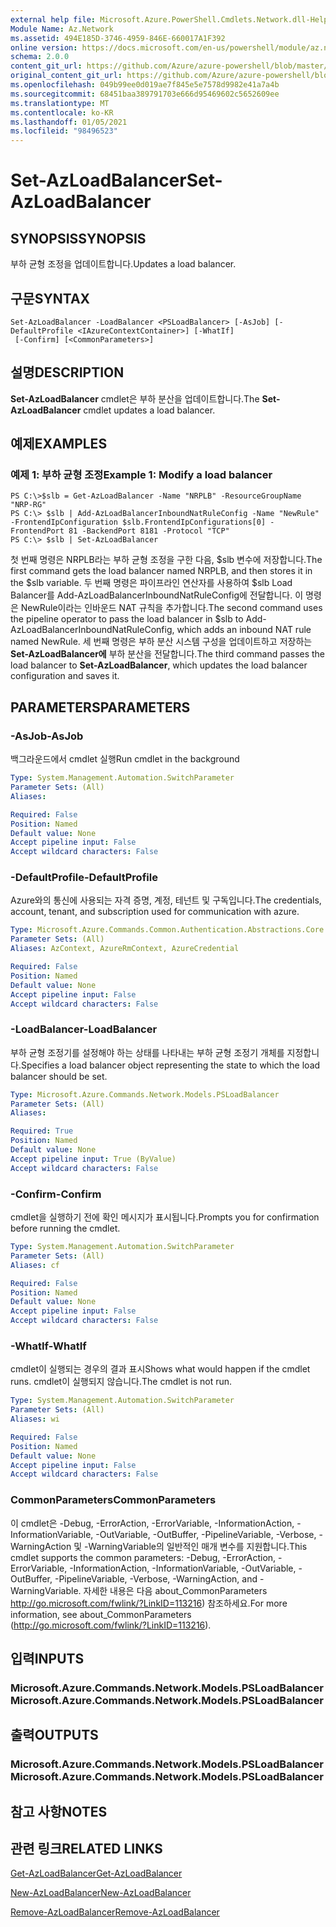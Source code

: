 ```yaml
---
external help file: Microsoft.Azure.PowerShell.Cmdlets.Network.dll-Help.xml
Module Name: Az.Network
ms.assetid: 494E185D-3746-4959-846E-660017A1F392
online version: https://docs.microsoft.com/en-us/powershell/module/az.network/set-azloadbalancer
schema: 2.0.0
content_git_url: https://github.com/Azure/azure-powershell/blob/master/src/Network/Network/help/Set-AzLoadBalancer.md
original_content_git_url: https://github.com/Azure/azure-powershell/blob/master/src/Network/Network/help/Set-AzLoadBalancer.md
ms.openlocfilehash: 049b99ee0d019ae7f845e5e7578d9982e41a7a4b
ms.sourcegitcommit: 68451baa389791703e666d95469602c5652609ee
ms.translationtype: MT
ms.contentlocale: ko-KR
ms.lasthandoff: 01/05/2021
ms.locfileid: "98496523"
---
```

# <span data-ttu-id="5c5da-101">Set-AzLoadBalancer</span><span class="sxs-lookup"><span data-stu-id="5c5da-101">Set-AzLoadBalancer</span></span>

## <span data-ttu-id="5c5da-102">SYNOPSIS</span><span class="sxs-lookup"><span data-stu-id="5c5da-102">SYNOPSIS</span></span>
<span data-ttu-id="5c5da-103">부하 균형 조정을 업데이트합니다.</span><span class="sxs-lookup"><span data-stu-id="5c5da-103">Updates a load balancer.</span></span>

## <span data-ttu-id="5c5da-104">구문</span><span class="sxs-lookup"><span data-stu-id="5c5da-104">SYNTAX</span></span>

```
Set-AzLoadBalancer -LoadBalancer <PSLoadBalancer> [-AsJob] [-DefaultProfile <IAzureContextContainer>] [-WhatIf]
 [-Confirm] [<CommonParameters>]
```

## <span data-ttu-id="5c5da-105">설명</span><span class="sxs-lookup"><span data-stu-id="5c5da-105">DESCRIPTION</span></span>
<span data-ttu-id="5c5da-106">**Set-AzLoadBalancer** cmdlet은 부하 분산을 업데이트합니다.</span><span class="sxs-lookup"><span data-stu-id="5c5da-106">The **Set-AzLoadBalancer** cmdlet updates a load balancer.</span></span>

## <span data-ttu-id="5c5da-107">예제</span><span class="sxs-lookup"><span data-stu-id="5c5da-107">EXAMPLES</span></span>

### <span data-ttu-id="5c5da-108">예제 1: 부하 균형 조정</span><span class="sxs-lookup"><span data-stu-id="5c5da-108">Example 1: Modify a load balancer</span></span>
```
PS C:\>$slb = Get-AzLoadBalancer -Name "NRPLB" -ResourceGroupName "NRP-RG"
PS C:\> $slb | Add-AzLoadBalancerInboundNatRuleConfig -Name "NewRule" -FrontendIpConfiguration $slb.FrontendIpConfigurations[0] -FrontendPort 81 -BackendPort 8181 -Protocol "TCP"
PS C:\> $slb | Set-AzLoadBalancer
```

<span data-ttu-id="5c5da-109">첫 번째 명령은 NRPLB라는 부하 균형 조정을 구한 다음, $slb 변수에 저장합니다.</span><span class="sxs-lookup"><span data-stu-id="5c5da-109">The first command gets the load balancer named NRPLB, and then stores it in the $slb variable.</span></span>
<span data-ttu-id="5c5da-110">두 번째 명령은 파이프라인 연산자를 사용하여 $slb Load Balancer를 Add-AzLoadBalancerInboundNatRuleConfig에 전달합니다. 이 명령은 NewRule이라는 인바운드 NAT 규칙을 추가합니다.</span><span class="sxs-lookup"><span data-stu-id="5c5da-110">The second command uses the pipeline operator to pass the load balancer in $slb to Add-AzLoadBalancerInboundNatRuleConfig, which adds an inbound NAT rule named NewRule.</span></span>
<span data-ttu-id="5c5da-111">세 번째 명령은 부하 분산 시스템 구성을 업데이트하고 저장하는 **Set-AzLoadBalancer에** 부하 분산을 전달합니다.</span><span class="sxs-lookup"><span data-stu-id="5c5da-111">The third command passes the load balancer to **Set-AzLoadBalancer**, which updates the load balancer configuration and saves it.</span></span>

## <span data-ttu-id="5c5da-112">PARAMETERS</span><span class="sxs-lookup"><span data-stu-id="5c5da-112">PARAMETERS</span></span>

### <span data-ttu-id="5c5da-113">-AsJob</span><span class="sxs-lookup"><span data-stu-id="5c5da-113">-AsJob</span></span>
<span data-ttu-id="5c5da-114">백그라운드에서 cmdlet 실행</span><span class="sxs-lookup"><span data-stu-id="5c5da-114">Run cmdlet in the background</span></span>

```yaml
Type: System.Management.Automation.SwitchParameter
Parameter Sets: (All)
Aliases:

Required: False
Position: Named
Default value: None
Accept pipeline input: False
Accept wildcard characters: False
```

### <span data-ttu-id="5c5da-115">-DefaultProfile</span><span class="sxs-lookup"><span data-stu-id="5c5da-115">-DefaultProfile</span></span>
<span data-ttu-id="5c5da-116">Azure와의 통신에 사용되는 자격 증명, 계정, 테넌트 및 구독입니다.</span><span class="sxs-lookup"><span data-stu-id="5c5da-116">The credentials, account, tenant, and subscription used for communication with azure.</span></span>

```yaml
Type: Microsoft.Azure.Commands.Common.Authentication.Abstractions.Core.IAzureContextContainer
Parameter Sets: (All)
Aliases: AzContext, AzureRmContext, AzureCredential

Required: False
Position: Named
Default value: None
Accept pipeline input: False
Accept wildcard characters: False
```

### <span data-ttu-id="5c5da-117">-LoadBalancer</span><span class="sxs-lookup"><span data-stu-id="5c5da-117">-LoadBalancer</span></span>
<span data-ttu-id="5c5da-118">부하 균형 조정기를 설정해야 하는 상태를 나타내는 부하 균형 조정기 개체를 지정합니다.</span><span class="sxs-lookup"><span data-stu-id="5c5da-118">Specifies a load balancer object representing the state to which the load balancer should be set.</span></span>

```yaml
Type: Microsoft.Azure.Commands.Network.Models.PSLoadBalancer
Parameter Sets: (All)
Aliases:

Required: True
Position: Named
Default value: None
Accept pipeline input: True (ByValue)
Accept wildcard characters: False
```

### <span data-ttu-id="5c5da-119">-Confirm</span><span class="sxs-lookup"><span data-stu-id="5c5da-119">-Confirm</span></span>
<span data-ttu-id="5c5da-120">cmdlet을 실행하기 전에 확인 메시지가 표시됩니다.</span><span class="sxs-lookup"><span data-stu-id="5c5da-120">Prompts you for confirmation before running the cmdlet.</span></span>

```yaml
Type: System.Management.Automation.SwitchParameter
Parameter Sets: (All)
Aliases: cf

Required: False
Position: Named
Default value: None
Accept pipeline input: False
Accept wildcard characters: False
```

### <span data-ttu-id="5c5da-121">-WhatIf</span><span class="sxs-lookup"><span data-stu-id="5c5da-121">-WhatIf</span></span>
<span data-ttu-id="5c5da-122">cmdlet이 실행되는 경우의 결과 표시</span><span class="sxs-lookup"><span data-stu-id="5c5da-122">Shows what would happen if the cmdlet runs.</span></span> <span data-ttu-id="5c5da-123">cmdlet이 실행되지 않습니다.</span><span class="sxs-lookup"><span data-stu-id="5c5da-123">The cmdlet is not run.</span></span>

```yaml
Type: System.Management.Automation.SwitchParameter
Parameter Sets: (All)
Aliases: wi

Required: False
Position: Named
Default value: None
Accept pipeline input: False
Accept wildcard characters: False
```

### <span data-ttu-id="5c5da-124">CommonParameters</span><span class="sxs-lookup"><span data-stu-id="5c5da-124">CommonParameters</span></span>
<span data-ttu-id="5c5da-125">이 cmdlet은 -Debug, -ErrorAction, -ErrorVariable, -InformationAction, -InformationVariable, -OutVariable, -OutBuffer, -PipelineVariable, -Verbose, -WarningAction 및 -WarningVariable의 일반적인 매개 변수를 지원합니다.</span><span class="sxs-lookup"><span data-stu-id="5c5da-125">This cmdlet supports the common parameters: -Debug, -ErrorAction, -ErrorVariable, -InformationAction, -InformationVariable, -OutVariable, -OutBuffer, -PipelineVariable, -Verbose, -WarningAction, and -WarningVariable.</span></span> <span data-ttu-id="5c5da-126">자세한 내용은 다음 about_CommonParameters http://go.microsoft.com/fwlink/?LinkID=113216) 참조하세요.</span><span class="sxs-lookup"><span data-stu-id="5c5da-126">For more information, see about_CommonParameters (http://go.microsoft.com/fwlink/?LinkID=113216).</span></span>

## <span data-ttu-id="5c5da-127">입력</span><span class="sxs-lookup"><span data-stu-id="5c5da-127">INPUTS</span></span>

### <span data-ttu-id="5c5da-128">Microsoft.Azure.Commands.Network.Models.PSLoadBalancer</span><span class="sxs-lookup"><span data-stu-id="5c5da-128">Microsoft.Azure.Commands.Network.Models.PSLoadBalancer</span></span>

## <span data-ttu-id="5c5da-129">출력</span><span class="sxs-lookup"><span data-stu-id="5c5da-129">OUTPUTS</span></span>

### <span data-ttu-id="5c5da-130">Microsoft.Azure.Commands.Network.Models.PSLoadBalancer</span><span class="sxs-lookup"><span data-stu-id="5c5da-130">Microsoft.Azure.Commands.Network.Models.PSLoadBalancer</span></span>

## <span data-ttu-id="5c5da-131">참고 사항</span><span class="sxs-lookup"><span data-stu-id="5c5da-131">NOTES</span></span>

## <span data-ttu-id="5c5da-132">관련 링크</span><span class="sxs-lookup"><span data-stu-id="5c5da-132">RELATED LINKS</span></span>

[<span data-ttu-id="5c5da-133">Get-AzLoadBalancer</span><span class="sxs-lookup"><span data-stu-id="5c5da-133">Get-AzLoadBalancer</span></span>](./Get-AzLoadBalancer.md)

[<span data-ttu-id="5c5da-134">New-AzLoadBalancer</span><span class="sxs-lookup"><span data-stu-id="5c5da-134">New-AzLoadBalancer</span></span>](./New-AzLoadBalancer.md)

[<span data-ttu-id="5c5da-135">Remove-AzLoadBalancer</span><span class="sxs-lookup"><span data-stu-id="5c5da-135">Remove-AzLoadBalancer</span></span>](./Remove-AzLoadBalancer.md)


